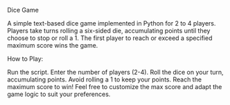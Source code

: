 Dice Game

A simple text-based dice game implemented in Python for 2 to 4 players. Players take turns rolling a six-sided die, accumulating points until they choose to stop or roll a 1. The first player to reach or exceed a specified maximum score wins the game.

How to Play:

Run the script.
Enter the number of players (2-4).
Roll the dice on your turn, accumulating points.
Avoid rolling a 1 to keep your points.
Reach the maximum score to win!
Feel free to customize the max score and adapt the game logic to suit your preferences.
